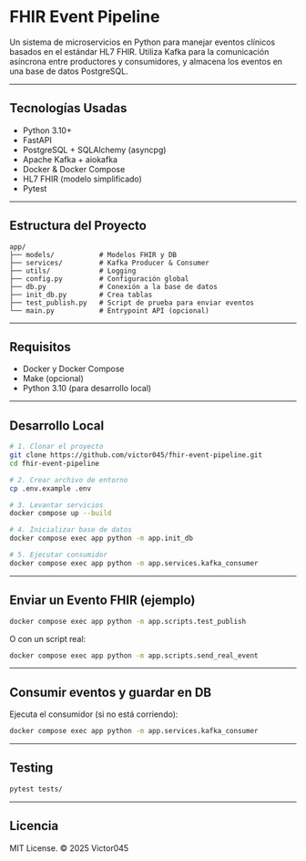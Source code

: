 # FHIR Event Pipeline

Un sistema de microservicios en Python para manejar eventos clínicos basados en el estándar HL7 FHIR. Utiliza Kafka para la comunicación asíncrona entre productores y consumidores, y almacena los eventos en una base de datos PostgreSQL.

---

## Tecnologías Usadas

- Python 3.10+
- FastAPI
- PostgreSQL + SQLAlchemy (asyncpg)
- Apache Kafka + aiokafka
- Docker & Docker Compose
- HL7 FHIR (modelo simplificado)
- Pytest

---

## Estructura del Proyecto

```
app/
├── models/           # Modelos FHIR y DB
├── services/         # Kafka Producer & Consumer
├── utils/            # Logging
├── config.py         # Configuración global
├── db.py             # Conexión a la base de datos
├── init_db.py        # Crea tablas
├── test_publish.py   # Script de prueba para enviar eventos
└── main.py           # Entrypoint API (opcional)
```

---

## Requisitos

- Docker y Docker Compose
- Make (opcional)
- Python 3.10 (para desarrollo local)

---

## Desarrollo Local

```bash
# 1. Clonar el proyecto
git clone https://github.com/victor045/fhir-event-pipeline.git
cd fhir-event-pipeline

# 2. Crear archivo de entorno
cp .env.example .env

# 3. Levantar servicios
docker compose up --build

# 4. Inicializar base de datos
docker compose exec app python -m app.init_db

# 5. Ejecutar consumidor
docker compose exec app python -m app.services.kafka_consumer
```

---

## Enviar un Evento FHIR (ejemplo)

```bash
docker compose exec app python -m app.scripts.test_publish
```

O con un script real:

```bash
docker compose exec app python -m app.scripts.send_real_event
```

---

## Consumir eventos y guardar en DB

Ejecuta el consumidor (si no está corriendo):

```bash
docker compose exec app python -m app.services.kafka_consumer
```

---

## Testing

```bash
pytest tests/
```

---

## Licencia

MIT License. © 2025 Victor045
